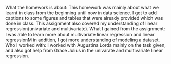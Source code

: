 What the homework is about: This homework was mainly about what we learnt in class from the beginning until now in data science. I got to add captions to some figures and tables that were already provided which was done in class. This assignment also covered my understanding of linear regression(univariate and multivariate). What I gained from the assignment: I was able to learn more about multivariate linear regression and linear regressionM in addition, I got more understanding of modeling a dataset. Who I worked with: I worked with Augustina Lorda mainly on the task given, and also got help from Grace Julius in the univarate and multivariate linear regression.
